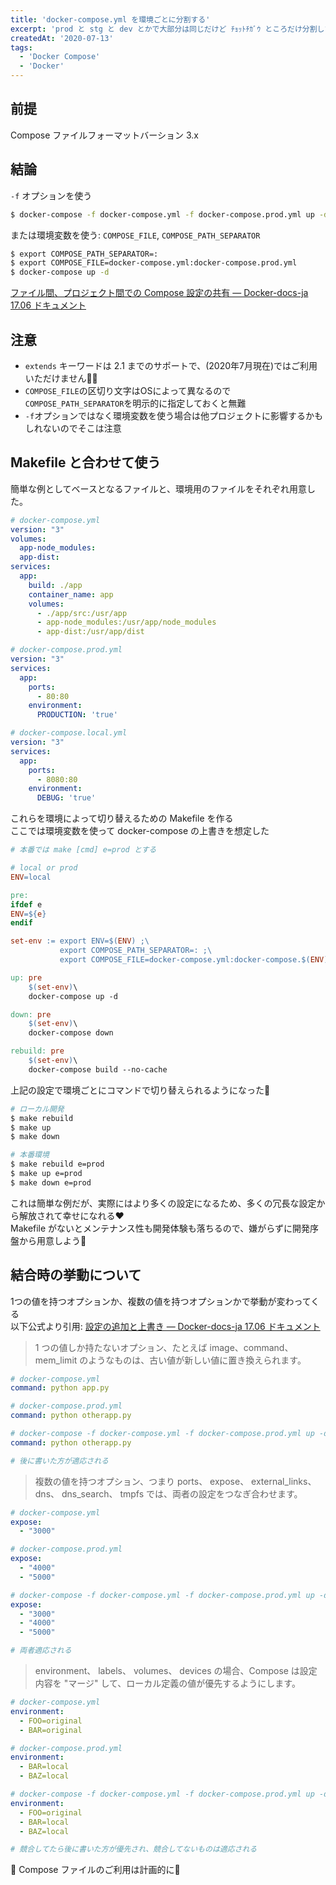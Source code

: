 ```yaml
---
title: 'docker-compose.yml を環境ごとに分割する'
excerpt: 'prod と stg と dev とかで大部分は同じだけど ﾁｮｯﾄﾁｶﾞｳ ところだけ分割したいときとかに有用な技'
createdAt: '2020-07-13'
tags:
  - 'Docker Compose'
  - 'Docker'
---
```


## 前提

Compose ファイルフォーマットバーション 3.x

## 結論

`-f` オプションを使う

```bash
$ docker-compose -f docker-compose.yml -f docker-compose.prod.yml up -d
```

または環境変数を使う: `COMPOSE_FILE`, `COMPOSE_PATH_SEPARATOR`

```bash
$ export COMPOSE_PATH_SEPARATOR=:
$ export COMPOSE_FILE=docker-compose.yml:docker-compose.prod.yml
$ docker-compose up -d
```

[ファイル間、プロジェクト間での Compose 設定の共有 — Docker-docs-ja 17.06 ドキュメント](http://docs.docker.jp/compose/extends.html)

## 注意

- `extends` キーワードは 2.1 までのサポートで、(2020年7月現在)ではご利用いただけません🙅‍♀️
- `COMPOSE_FILE`の区切り文字はOSによって異なるので`COMPOSE_PATH_SEPARATOR`を明示的に指定しておくと無難
- `-f`オプションではなく環境変数を使う場合は他プロジェクトに影響するかもしれないのでそこは注意

## Makefile と合わせて使う

簡単な例としてベースとなるファイルと、環境用のファイルをそれぞれ用意した。

```yml
# docker-compose.yml
version: "3"
volumes:
  app-node_modules:
  app-dist:
services:
  app:
    build: ./app
    container_name: app
    volumes:
      - ./app/src:/usr/app
      - app-node_modules:/usr/app/node_modules
      - app-dist:/usr/app/dist
```

```yml
# docker-compose.prod.yml
version: "3"
services:
  app:
    ports:
      - 80:80
    environment:
      PRODUCTION: 'true'
```

```yml
# docker-compose.local.yml
version: "3"
services:
  app:
    ports:
      - 8080:80
    environment:
      DEBUG: 'true'
```

これらを環境によって切り替えるための Makefile を作る  
ここでは環境変数を使って docker-compose の上書きを想定した

```makefile
# 本番では make [cmd] e=prod とする

# local or prod
ENV=local

pre:
ifdef e
ENV=${e}
endif

set-env := export ENV=$(ENV) ;\
           export COMPOSE_PATH_SEPARATOR=: ;\
           export COMPOSE_FILE=docker-compose.yml:docker-compose.$(ENV).yml

up: pre
    $(set-env)\
    docker-compose up -d

down: pre
    $(set-env)\
    docker-compose down

rebuild: pre
    $(set-env)\
    docker-compose build --no-cache
```

上記の設定で環境ごとにコマンドで切り替えられるようになった👏

```bash
# ローカル開発
$ make rebuild
$ make up
$ make down

# 本番環境
$ make rebuild e=prod
$ make up e=prod
$ make down e=prod
```

これは簡単な例だが、実際にはより多くの設定になるため、多くの冗長な設定から解放されて幸せになれる❤️  
Makefile がないとメンテナンス性も開発体験も落ちるので、嫌がらずに開発序盤から用意しよう🤗

## 結合時の挙動について

1つの値を持つオプションか、複数の値を持つオプションかで挙動が変わってくる  
以下公式より引用: [設定の追加と上書き — Docker-docs-ja 17.06 ドキュメント](http://docs.docker.jp/compose/extends.html#adding-and-overriding-configuration)

> 1 つの値しか持たないオプション、たとえば image、command、mem_limit のようなものは、古い値が新しい値に置き換えられます。

```yml
# docker-compose.yml
command: python app.py

# docker-compose.prod.yml
command: python otherapp.py

# docker-compose -f docker-compose.yml -f docker-compose.prod.yml up -d
command: python otherapp.py

# 後に書いた方が適応される
```

> 複数の値を持つオプション、つまり ports、 expose、 external_links、 dns、 dns_search、 tmpfs では、両者の設定をつなぎ合わせます。

```yml
# docker-compose.yml
expose:
  - "3000"

# docker-compose.prod.yml
expose:
  - "4000"
  - "5000"

# docker-compose -f docker-compose.yml -f docker-compose.prod.yml up -d
expose:
  - "3000"
  - "4000"
  - "5000"

# 両者適応される
```

> environment、 labels、 volumes、 devices の場合、Compose は設定内容を "マージ" して、ローカル定義の値が優先するようにします。

```yml
# docker-compose.yml
environment:
  - FOO=original
  - BAR=original

# docker-compose.prod.yml
environment:
  - BAR=local
  - BAZ=local

# docker-compose -f docker-compose.yml -f docker-compose.prod.yml up -d
environment:
  - FOO=original
  - BAR=local
  - BAZ=local

# 競合してたら後に書いた方が優先され、競合してないものは適応される
```

💸 Compose ファイルのご利用は計画的に💸

